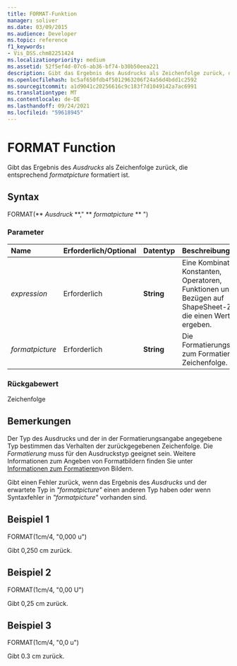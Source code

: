 ```yaml
---
title: FORMAT-Funktion
manager: soliver
ms.date: 03/09/2015
ms.audience: Developer
ms.topic: reference
f1_keywords:
- Vis_DSS.chm82251424
ms.localizationpriority: medium
ms.assetid: 52f5ef4d-07c6-ab36-bf74-b30b50eea221
description: Gibt das Ergebnis des Ausdrucks als Zeichenfolge zurück, die entsprechend formatpicture formatiert ist.
ms.openlocfilehash: bc5af650fdb4f5012963206f24a56d4bdd1c2592
ms.sourcegitcommit: a1d9041c20256616c9c183f7d1049142a7ac6991
ms.translationtype: MT
ms.contentlocale: de-DE
ms.lasthandoff: 09/24/2021
ms.locfileid: "59618945"
---
```

# <a name="format-function"></a>FORMAT Function

Gibt das Ergebnis des  _Ausdrucks_ als Zeichenfolge zurück, die entsprechend  _formatpicture_ formatiert ist.
  
## <a name="syntax"></a>Syntax

FORMAT(** *Ausdruck* **," ** *formatpicture* ** ") 
  
### <a name="parameters"></a>Parameter

|**Name**|**Erforderlich/Optional**|**Datentyp**|**Beschreibung**|
|:-----|:-----|:-----|:-----|
| _expression_ <br/> |Erforderlich  <br/> |**String** <br/> |Eine Kombination aus Konstanten, Operatoren, Funktionen und Bezügen auf ShapeSheet-Zellen, die einen Wert ergeben.  <br/> |
| _formatpicture_ <br/> |Erforderlich  <br/> |**String** <br/> |Die Formatierungsangabe zum Formatieren der Zeichenfolge.  <br/> |
   
### <a name="return-value"></a>Rückgabewert

Zeichenfolge
  
## <a name="remarks"></a>Bemerkungen

Der Typ des Ausdrucks und der in der Formatierungsangabe angegebene Typ bestimmen das Verhalten der zurückgegebenen Zeichenfolge. Die  _Formatierung_ muss für den Ausdruckstyp geeignet sein. Weitere Informationen zum Angeben von Formatbildern finden Sie unter [Informationen zum Formatieren](about-format-pictures.md)von Bildern.
  
Gibt einen Fehler zurück, wenn das Ergebnis des  _Ausdrucks_ und der erwartete Typ in  _"formatpicture"_ einen anderen Typ haben oder wenn Syntaxfehler in  _"formatpicture"_ vorhanden sind.
  
## <a name="example-1"></a>Beispiel 1

FORMAT(1cm/4, "0,000 u")
  
Gibt 0,250 cm zurück.
  
## <a name="example-2"></a>Beispiel 2

FORMAT(1cm/4, "0,00 U")
  
Gibt 0,25 cm zurück.
  
## <a name="example-3"></a>Beispiel 3

FORMAT(1cm/4, "0,0 u")
  
Gibt 0.3 cm zurück.
  

